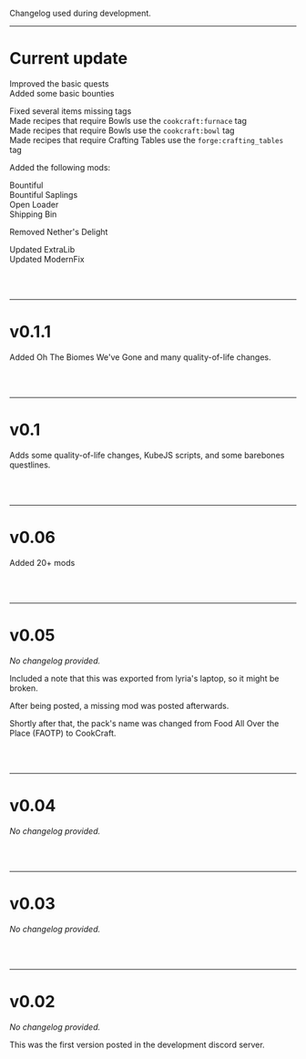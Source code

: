 Changelog used during development.

--------------------------------------------------

# Current update

Improved the basic quests<br />
Added some basic bounties

Fixed several items missing tags<br />
Made recipes that require Bowls use the `cookcraft:furnace` tag<br />
Made recipes that require Bowls use the `cookcraft:bowl` tag<br />
Made recipes that require Crafting Tables use the `forge:crafting_tables` tag

Added the following mods:

Bountiful<br />
Bountiful Saplings<br />
Open Loader<br />
Shipping Bin

Removed Nether's Delight

Updated ExtraLib<br />
Updated ModernFix


<br /> <br />

--------------------------------------------------
# v0.1.1

Added Oh The Biomes We've Gone and many quality-of-life changes.


<br /> <br />

--------------------------------------------------
# v0.1

Adds some quality-of-life changes, KubeJS scripts, and some barebones questlines.


<br /> <br />

--------------------------------------------------
# v0.06

Added 20+ mods


<br /> <br />

--------------------------------------------------
# v0.05

*No changelog provided.*

Included a note that this was exported from lyria's laptop, so it might be broken.

After being posted, a missing mod was posted afterwards.

Shortly after that, the pack's name was changed from Food All Over the Place (FAOTP) to CookCraft.


<br /> <br />

--------------------------------------------------
# v0.04

*No changelog provided.*


<br /> <br />

--------------------------------------------------
# v0.03

*No changelog provided.*


<br /> <br />

--------------------------------------------------
# v0.02

*No changelog provided.*

This was the first version posted in the development discord server.